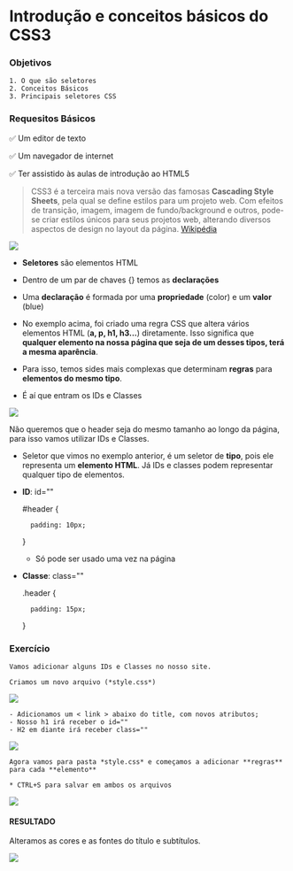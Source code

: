 # Introdução e conceitos básicos do CSS3

### Objetivos

    1. O que são seletores
    2. Conceitos Básicos
    3. Principais seletores CSS
    
### Requesitos Básicos

:white_check_mark: Um editor de texto

:white_check_mark: Um navegador de internet

:white_check_mark: Ter assistido às aulas de introdução ao HTML5

> CSS3 é a terceira mais nova versão das famosas **Cascading Style Sheets**, pela qual se define estilos para um projeto web. Com efeitos de transição, imagem, imagem de fundo/background e outros, pode-se criar estilos únicos para seus projetos web, alterando diversos aspectos de design no layout da página. [Wikipédia](https://pt.wikipedia.org/wiki/CSS3)

![](https://imgur.com/JXzYFPo.jpg)

* **Seletores** são elementos HTML
* Dentro de um par de chaves {} temos as **declarações**
* Uma **declaração** é formada por uma **propriedade** (color) e um **valor** (blue)

* No exemplo acima, foi criado uma regra CSS que altera vários elementos HTML (**a, p, h1, h3...**) diretamente. Isso significa que **qualquer elemento na nossa página que seja de um desses tipos, terá a mesma aparência**. 

*  Para isso, temos sides mais complexas que determinam **regras** para **elementos do mesmo tipo**. 

* É aí que entram os IDs e Classes

![](https://imgur.com/rlbbrAc.jpg)

Não queremos que o header seja do mesmo tamanho ao longo da página, para isso vamos utilizar IDs e Classes. 

* Seletor que vimos no exemplo anterior, é um seletor de **tipo**, pois ele representa um **elemento HTML**. Já IDs e classes podem representar qualquer tipo de elementos. 

* **ID**: id="" 

    #header {
    
        padding: 10px;
        
    }
    
    * Só pode ser usado uma vez na página
    
* **Classe**: class=""

    .header {
    
        padding: 15px;
        
    }
    
### Exercício 

`Vamos adicionar alguns IDs e Classes no nosso site.` 

    Criamos um novo arquivo (*style.css*)

![](https://imgur.com/H2zNlfK.jpg)

    - Adicionamos um < link > abaixo do title, com novos atributos;
    - Nosso h1 irá receber o id=""
    - H2 em diante irá receber class=""

![](https://imgur.com/cp4ZT7B.jpg)

    Agora vamos para pasta *style.css* e começamos a adicionar **regras** para cada **elemento**
    
    * CTRL+S para salvar em ambos os arquivos
    
 ![](https://imgur.com/cz9W1Fx.jpg)
 
#### RESULTADO 

Alteramos as cores e as fontes do título e subtítulos.

![](https://imgur.com/KMHHfu4.jpg)

